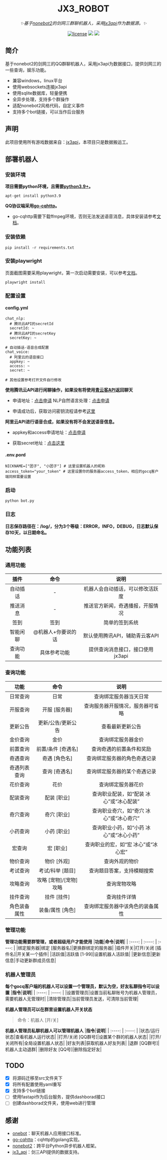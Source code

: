 <div align="center">

# JX3_ROBOT

_✨基于[nonebot2](https://github.com/nonebot/nonebot2)的剑网三群聊机器人，采用[jx3api](https://jx3api.com)作为数据源。✨_

</div>

<p align="center">
<a href="https://www.python.org/">
<img src="https://img.shields.io/badge/python-3.9%2B-blue" alt="license"></a>
<a href="https://github.com/nonebot/nonebot2">
<img src="https://img.shields.io/badge/nonebot-2.0.0a15-yellow"></a>
<a href="https://github.com/Mrs4s/go-cqhttp">
<img src="https://img.shields.io/badge/go--cqhttp-v1.0.0--beta6-red"></a>
</p>

## 简介
基于nonebot2的剑网三的QQ群聊机器人，采用jx3api为数据接口，提供剑网三的一些查询，娱乐功能。

- 兼容windows，linux平台
- 使用websockets连接jx3api
- 使用sqlite数据库，轻量便携
- 全异步处理，支持多个群操作
- 适配nonebot2风格代码，自定义事件
- 支持多个bot链接，可以当作后台服务

## 声明
此项目使用所有游戏数据来自：[jx3api](https://www.jx3api.com)，本项目只是数据搬运工。
## 部署机器人
### 安装环境
**项目需要python环境，且需要[python3.9+](https://www.python.org/downloads/)。**
```
apt-get install python3.9
```

**QQ协议端采用[go-cqhttp](https://github.com/Mrs4s/go-cqhttp)。**

- go-cqhttp需要下载ffmpeg环境，否则无法发送语音消息，具体安装请参考[文档](https://docs.go-cqhttp.org/guide/quick_start.html#%E5%AE%89%E8%A3%85-ffmpeg)。

### 安装依赖
```
pip install -r requirements.txt
```
### 安装playwright
页面截图需要采用playwright，第一次启动需要安装，可以参考[文档](https://playwright.dev/python/docs/intro)。
```
playwright install
```
### 配置设置
#### config.yml
```
chat_nlp:
  # 腾讯云API的secretId
  secretId: ~
  # 腾讯云API的secretKey
  secretKey: ~

# 自动插话-语音合成配置
chat_voice:
  # 阿里云的语音接口
  appkey: ~
  access: ~
  secret: ~

# 其他设置参考打开文件自行修改
```
**使用腾讯云API进行闲聊操作，如果没有将使用[青云客API](http://api.qingyunke.com/)返回聊天**

- 申请地址：[点击申请](https://console.cloud.tencent.com/cam/capi) NLP自然语言处理：[点击申请](https://console.cloud.tencent.com/nlp)

- 申请成功后，获取访问密钥流程请参考[这里](https://cloud.tencent.com/document/product/598/45511)

**阿里云API进行语音合成，如果没有将不会发送语音信息。**
- appkey和access申请地址：[点击申请](https://nls-portal.console.aliyun.com/overview)

- 获取secret地址：[点击这里](https://usercenter.console.aliyun.com/)
#### .env.pord
```
NICKNAME=["团子", "小团子"] # 这里设置机器人的昵称
access_token="your_token" # 这里设置你的服务器access_token，相应的gocq客户端同样需要设置
```

### 启动
```
python bot.py
```
### 日志
**日志保存路径在：/log/，分为3个等级：ERROR，INFO，DEBUG，日志默认保存10天，以日期命名。**

## 功能列表
### 通用功能
|**插件**|**命令** |**说明**|
| :----: | :----: | :----: |
|自动插话|-|机器人会自动插话，可以修改活跃度|
|推送消息|-|推送官方新闻，奇遇播报，开服情况|
|签到|签到|简单的签到系统|
|智能闲聊|@机器人+你要说的话|默认使用腾讯API，辅助青云客API|
|查询功能|具体参考功能|提供查询消息接口，接口使用jx3api|

### 查询功能
|**功能**|**命令**|**说明**|
| :----: | :----: | :----: |
|日常查询|日常|查询绑定服务器当天日常|
|开服查询|开服 [服务器]|查询服务器开服情况，服务器可省略|
|更新公告|更新/公告/更新公告|查看最新更新公告|
|金价查询|金价|查询绑定服务器金价|
|前置查询|前置/条件 [奇遇名]|查询奇遇的前置条件和奖励|
|奇遇查询|奇遇 [角色名]|查询绑定服务器的角色奇遇记录|
|奇遇列表查询|查询 [奇遇名]|查询绑定服务器的某个奇遇记录|
|花价查询|花价|查询绑定服务器花价|
|配装查询|配装 [职业]|查询职业配装，如“配装 冰心”或“冰心配装”|
|奇穴查询|奇穴 [职业]|查询职业奇穴，如“奇穴 冰心”或“冰心奇穴”|
|小药查询|小药 [职业]|查询职业小药，如“小药 冰心”或“冰心小药”|
|宏查询|宏 [职业]|查询职业的宏，如“宏 冰心”或“冰心宏”|
|物价查询|物价 [外观]|查询外观的物价|
|考试查询|考试/科举 [题目]|查询题目答案，支持模糊搜索|
|攻略查询|攻略 [宠物]/[宠物]攻略|查询宠物攻略|
|挂件查询|挂件 [挂件]|查询挂件详情|
|角色装备属性|装备/属性 [角色]|查询绑定服务器中该角色的装备属性|

### 管理功能
**管理功能需要群管理，或者超级用户才能使用**
|**功能**|**命令**|**说明**|
| :----: | :----: | :----: |
|绑定服务器|绑定 [服务器名]|更换群绑定的服务器|
|插件开关|打开/关闭 [插件名]|开关某一个插件|
|活跃值|活跃值 [1-99]|设置机器人活跃值|
|更新信息|更新信息|手动更新群成员信息|

### 机器人管理员
**每个gocq客户端的机器人可以设置一个管理员，默认为空，好友私聊指令可以设置**
|**指令**|**说明**|
| :----: | :----: |
|设置管理员|设置当前私聊账号为机器人管理员，需要机器人无管理时|
|清除管理员|当前管理员发送，可清除当前管理|

**机器人管理员可以在群里设置机器人开关状态**
>命令：机器人 [开/关]

**机器人管理员私聊机器人可以管理机器人**
|**指令**|**说明**|
| :----: | :----: |
|状态/运行状态|查看机器人运行状态|
|打开/关闭 [QQ群号]|设置某个群的机器人状态|
|打开/关闭所有|全局设置机器人状态|
|好友列表|获取机器人好友列表|
|退群 [QQ群号]|机器人主动退群|
|删除好友 [QQ号]|删除指定好友|

## TODO
- [x] 将源码迁移至src文件夹下
- [x] 将所有配置使用yaml重写
- [x] 支持多个bot链接
- [ ] 使用fastapi作为后台服务，提供dashborad接口
- [ ] 创建dashborad文件夹，使用web进行管理

## 感谢
* [onebot](https://github.com/howmanybots/onebot)：聊天机器人应用接口标准。
* [go-cqhttp](https://github.com/Mrs4s/go-cqhttp)：cqhttp的golang实现。
* [nonebot2](https://github.com/nonebot/nonebot2)：跨平台Python异步机器人框架。
* [jx3_api](https://jx3api.com/)：剑三API提供的数据支持。
